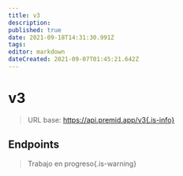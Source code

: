 ```yaml
---
title: v3
description: 
published: true
date: 2021-09-18T14:31:30.991Z
tags: 
editor: markdown
dateCreated: 2021-09-07T01:45:21.642Z
---
```


# v3

> URL base: https://api.premid.app/v3{.is-info}


## Endpoints
> Trabajo en progreso{.is-warning}